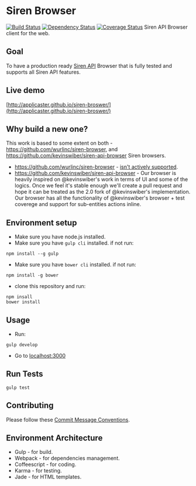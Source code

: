 # Siren Browser
[![Build Status](https://travis-ci.org/applicaster/siren-broswer.svg?branch=master)](https://travis-ci.org/applicaster/siren-broswer)
[![Dependency Status](https://david-dm.org/applicaster/siren-broswer.svg)](https://david-dm.org/applicaster/siren-broswer)
[![Coverage Status](https://img.shields.io/coveralls/applicaster/siren-broswer.svg)](https://coveralls.io/r/applicaster/siren-broswer?branch=master)
Siren API Browser client for the web.


## Goal
To have a production ready [Siren API](https://github.com/kevinswiber/siren) Browser that is fully tested and supports all Siren API features.


## Live demo

[http://applicaster.github.io/siren-broswer/](http://applicaster.github.io/siren-broswer/)

## Why build a new one?

This work is based to some extent on both - https://github.com/wurlinc/siren-browser, and https://github.com/kevinswiber/siren-api-browser Siren browsers.

* https://github.com/wurlinc/siren-browser - [isn't actively supported](https://github.com/wurlinc/siren-browser/issues/4).
* https://github.com/kevinswiber/siren-api-browser - Our browser is heavily inspired on @kevinswiber's work in terms of UI and some of the logics. Once we feel it's stable enough we'll create a pull request and hope it can be treated as the 2.0 fork of @kevinswiber's implementation. Our browser has all the functionality of @kevinswiber's browser + test coverege and support for sub-entities actions inline.

## Environment setup
* Make sure you have node.js installed.
* Make sure you have `gulp cli` installed. if not run:
```
npm install --g gulp
```
* Make sure you have `bower cli` installed. if not run:
```
npm install -g bower
```
* clone this repository and run:
```
npm insall
bower install

```


## Usage
* Run:
```
gulp develop
```
* Go to [localhost:3000](http://localhost:3000/)

## Run Tests
```
gulp test
```

## Contributing
Please follow these [Commit Message Conventions](https://github.com/camunda/camunda.org/blob/master/COMMIT_MESSAGES.md).


## Environment Architecture
* Gulp - for build.
* Webpack - for dependencies management.
* Coffeescript - for coding.
* Karma - for testing.
* Jade - for HTML templates.
